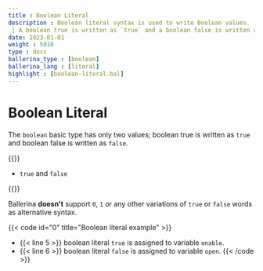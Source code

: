 ```yaml
---
title : Boolean Literal
description : Boolean literal syntax is used to write Boolean values.
 | A boolean true is written as `true` and a boolean false is written as `false`.
date: 2023-01-01
weight : 5016
type : docs
ballerina_type : [boolean]
ballerina_lang : [literal]
highlight : [boolean-literal.bal]
---
```


# Boolean Literal

The `boolean` basic type has only two values; boolean true is written as `true` and boolean false is written as `false`.

<!--more-->

{{<md class="syntax">}}

* `true` and `false`

{{</md>}}

Ballerina **doesn't** support `0`, `1` or any other variations of `true` or `false` words as alternative syntax. 

{{< code id="0" title="Boolean literal example" >}}
* {{< line 5 >}} boolean literal `true` is assigned to variable `enable`.
* {{< line 6 >}} boolean literal `false` is assigned to variable `open`.
{{< /code >}}
